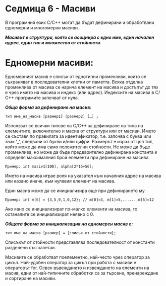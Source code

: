 # Седмица 6 - Масиви

В програмния език C/C++ могат да бъдат дефинирани и обработвани едномерни и многомерни масиви. 

***Масивът е структура, която се асоциира с едно име, един начален адрес, един тип и множество от стойности.***

Едномерни масиви:
=

Едномерният масив е списък от еднотипни променливи, които се съхраняват в последователни клетки от паметта. Всяка отделна променлива от масива се нарича елемент на масива и достъпът до тях е чрез името на масива и индекс (или адрес). Индексите на масива в С/С++ програмите започват от нула.

***Обща форма за дефиниране на масив:***

	тип име_на_масив [размер1] [размер2] […] ;
  
Използват се всички типове на С/С++ за дефиниране на типа на елементите, включително и масив от структури или от масиви. Името се съставя по правилата за идентификатор, т.е. започва с буква или знак ‘_’, следвани от букви и/или цифри. Размерът е израз от цял тип, който може да има само положителни стойности. Не може да бъде променлива, но може да бъде предварително дефинирана константа и определя максималния брой елементи при дефиниране на масива. 

```
Пример: int masiv1[100], alpha[2*15+56];
```

Името на масива играе роля на указател към началния адрес на масива или казано иначе, към нулевия елемент на масива. 

Един масив може да се инициализира още при дефинирането му.

```
Пример: int m[6] = {3,5,9,1,0,12}; // m[0]=3, m[1]=5,......,m[5]=12
```

Ако явно се инициализират по-малко елементи на масива, то останалите се инициализират неявно с 0.


***Общата форма за инициализация на едномерен масив е:***

	тип име_на_масив [размер] = {списък от стойности};
  
Списъкът от стойности представлява последователност от константи разделени със запетаи. 

Масивите се обработват поелементно, най-често чрез оператор за цикъл. Най-удобен оператор за цикъл при работа с масиви е операторът for. Освен въвеждането и извеждането на елементи на масив, едни от най-типичните обработки са за търсене, пренареждане и сортиране на масиви.
